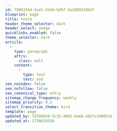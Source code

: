 ```yaml
---
id: f9061544-5ae1-414d-bd5f-5a2d09228b3f
blueprint: page
title: testa
header_theme_selector: dark
header_select: image
quicklinks_enabled: false
theme_selector: dark
article:
  -
    type: paragraph
    attrs:
      class: null
    content:
      -
        type: text
        text: asd
seo_noindex: false
seo_nofollow: false
seo_canonical_type: entry
sitemap_change_frequency: weekly
sitemap_priority: 0.5
select_transition_theme: bird
template: page
updated_by: 7d709850-5c35-4065-be68-b627c348051d
updated_at: 1738639330
---
```

